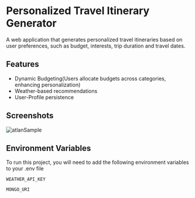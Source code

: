 # Personalized Travel Itinerary Generator

A web application that generates personalized travel itineraries based on user preferences, such as budget, interests, trip duration and travel dates.


## Features

- Dynamic Budgeting(Users allocate budgets across categories, enhancing personalization)
- Weather-based recommendations
- User-Profile persistence

## Screenshots
![atlanSample](https://github.com/user-attachments/assets/8804cd08-b7e2-470d-a675-6a706a90fdfb)

## Environment Variables 
To run this project, you will need to add the following environment variables to your .env file

`WEATHER_API_KEY`

`MONGO_URI`
